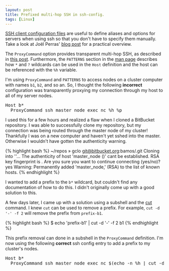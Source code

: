 ```yaml
---
layout: post
title: Prefixed multi-hop SSH in ssh-config.
tags: [Linux]
---
```


[SSH client configuration files][ssh-config] are useful to define
aliases and options for servers when using ssh so that you don't
have to specify them manually.
Take a look at Joël Perras' [blog post][perras-post] for a practical overview.

The `ProxyCommand` option provides transparent multi-hop SSH,
as described in [this post][multihop-post].
Furthermore, the `PATTERNS` section in the [man page][ssh-config]
describes how `*` and `?` wildcards can be used in the `Host` definition
and the host can be referenced with the `%h` variable.

I'm using `ProxyCommand` and `PATTERNS` to access nodes on a cluster computer
with names `b1`, `b2`, and so an.
So, I thought the following **incorrect** configuration was transparently
proxying my connection through my host to all of my server nodes.

<pre>
Host b*
  ProxyCommand ssh master_node exec nc %h %p
</pre>

I used this for a few hours and realized a flaw when I cloned a BitBucket repository.
I was able to successfully clone my repository, but my connection was
being routed through the master node of my cluster!
Thankfully I was on a new computer and haven't yet sshed into the master.
Otherwise I wouldn't have gotten the authenticity warning.

{% highlight bash %}
~/repos » gclo git@bitbucket.org:bamos/<repo>.git
Cloning into '<repo>'...
The authenticity of host 'master_node (<ip address>)' cant be
established.
RSA key fingerprint is <fingerprint>.
Are you sure you want to continue connecting (yes/no)? yes
Warning: Permanently added 'master_node,<ip address>' (RSA) to
the list of known hosts.
{% endhighlight %}

I wanted to add a prefix to the `b*` wildcard, but couldn't
find any documentation of how to do this.
I didn't originally come up with a good solution to this.

A few days later, I came up with a solution using a subshell and the
[cut][cut] command.
I knew `cut` can be used to remove a prefix.
For example, `cut -d '-' -f 2` will remove the prefix from `prefix-b1`.

{% highlight bash %}
$ echo 'prefix-b1' | cut -d '-' -f 2
b1
{% endhighlight %}

This prefix removal can done in a subshell in the `ProxyCommand` definition.
I'm now using the following **correct** ssh config entry to add a prefix
to my cluster's nodes.

<pre>
Host b*
  ProxyCommand ssh master_node exec nc $(echo -n %h | cut -d '-' -f 2) %p
</pre>


[ssh-config]: http://linux.die.net/man/5/ssh_config
[perras-post]: http://nerderati.com/2011/03/17/simplify-your-life-with-an-ssh-config-file/
[multihop-post]: http://sshmenu.sourceforge.net/articles/transparent-mulithop.html
[cut]: http://linux.die.net/man/1/cut
